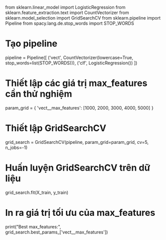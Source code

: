 from sklearn.linear_model import LogisticRegression
from sklearn.feature_extraction.text import CountVectorizer
from sklearn.model_selection import GridSearchCV
from sklearn.pipeline import Pipeline
from spacy.lang.de.stop_words import STOP_WORDS

# Tạo pipeline
pipeline = Pipeline([
    ('vect', CountVectorizer(lowercase=True, stop_words=list(STOP_WORDS))),
    ('clf', LogisticRegression())
])

# Thiết lập các giá trị max_features cần thử nghiệm
param_grid = {
    'vect__max_features': [1000, 2000, 3000, 4000, 5000]
}

# Thiết lập GridSearchCV
grid_search = GridSearchCV(pipeline, param_grid=param_grid, cv=5, n_jobs=-1)

# Huấn luyện GridSearchCV trên dữ liệu
grid_search.fit(X_train, y_train)

# In ra giá trị tối ưu của max_features
print("Best max_features:", grid_search.best_params_['vect__max_features'])
